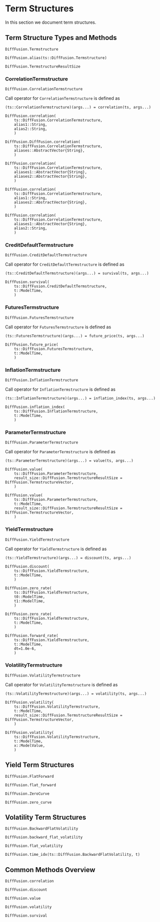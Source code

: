 # Term Structures

In this section we document term structures.

## Term Structure Types and Methods

```@docs
DiffFusion.Termstructure
```

```@docs
DiffFusion.alias(ts::DiffFusion.Termstructure)
```

```@docs
DiffFusion.TermstructureResultSize
```

### CorrelationTermstructure

```@docs
DiffFusion.CorrelationTermstructure
```

Call operator for `CorrelationTermstructure` is defined as

    (ts::CorrelationTermstructure)(args...) = correlation(ts, args...)


```@docs
DiffFusion.correlation(
    ts::DiffFusion.CorrelationTermstructure,
    alias1::String,
    alias2::String,
    )
```

```@docs
DiffFusion.DiffFusion.correlation(
    ts::DiffFusion.CorrelationTermstructure,
    aliases::AbstractVector{String},
    )
```

```@docs
DiffFusion.correlation(
    ts::DiffFusion.CorrelationTermstructure,
    aliases1::AbstractVector{String},
    aliases2::AbstractVector{String},
    )
```

```@docs
DiffFusion.correlation(
    ts::DiffFusion.CorrelationTermstructure,
    alias1::String,
    aliases2::AbstractVector{String},
    )
```

```@docs
DiffFusion.correlation(
    ts::DiffFusion.CorrelationTermstructure,
    aliases1::AbstractVector{String},
    alias2::String,
    )
```

### CreditDefaultTermstructure


```@docs
DiffFusion.CreditDefaultTermstructure
```

Call operator for `CreditDefaultTermstructure` is defined as

    (ts::CreditDefaultTermstructure)(args...) = survival(ts, args...)


```@docs
DiffFusion.survival(
    ts::DiffFusion.CreditDefaultTermstructure,
    t::ModelTime,
    )
```

### FuturesTermstructure

```@docs
DiffFusion.FuturesTermstructure
```

Call operator for `FuturesTermstructure` is defined as

    (ts::FuturesTermstructure)(args...) = future_price(ts, args...)


```@docs
DiffFusion.future_price(
    ts::DiffFusion.FuturesTermstructure,
    t::ModelTime,
    )
```

### InflationTermstructure

```@docs
DiffFusion.InflationTermstructure
```

Call operator for `InflationTermstructure` is defined as

    (ts::InflationTermstructure)(args...) = inflation_index(ts, args...)


```@docs
DiffFusion.inflation_index(
    ts::DiffFusion.InflationTermstructure,
    t::ModelTime,
    )
```

### ParameterTermstructure

```@docs
DiffFusion.ParameterTermstructure
```

Call operator for `ParameterTermstructure` is defined as

    (ts::ParameterTermstructure)(args...) = value(ts, args...)


```@docs
DiffFusion.value(
    ts::DiffFusion.ParameterTermstructure,
    result_size::DiffFusion.TermstructureResultSize = DiffFusion.TermstructureVector,
    )
```

```@docs
DiffFusion.value(
    ts::DiffFusion.ParameterTermstructure,
    t::ModelTime,
    result_size::DiffFusion.TermstructureResultSize = DiffFusion.TermstructureVector,
    )
```

### YieldTermstructure

```@docs
DiffFusion.YieldTermstructure
```

Call operator for `YieldTermstructure` is defined as

    (ts::YieldTermstructure)(args...) = discount(ts, args...)


```@docs
DiffFusion.discount(
    ts::DiffFusion.YieldTermstructure,
    t::ModelTime,
    )
```

```@docs
DiffFusion.zero_rate(
    ts::DiffFusion.YieldTermstructure,
    t0::ModelTime,
    t1::ModelTime,
    )
```

```@docs
DiffFusion.zero_rate(
    ts::DiffFusion.YieldTermstructure,
    t::ModelTime,
    )
```

```@docs
DiffFusion.forward_rate(
    ts::DiffFusion.YieldTermstructure,
    t::ModelTime,
    dt=1.0e-6,
    )
```

### VolatilityTermstructure

```@docs
DiffFusion.VolatilityTermstructure
```

Call operator for `VolatilityTermstructure` is defined as

    (ts::VolatilityTermstructure)(args...) = volatility(ts, args...)


```@docs
DiffFusion.volatility(
    ts::DiffFusion.VolatilityTermstructure,
    t::ModelTime,
    result_size::DiffFusion.TermstructureResultSize = DiffFusion.TermstructureVector,
    )
```

```@docs
DiffFusion.volatility(
    ts::DiffFusion.VolatilityTermstructure,
    t::ModelTime,
    x::ModelValue,
    )
```


## Yield Term Structures

```@docs
DiffFusion.FlatForward
```

```@docs
DiffFusion.flat_forward
```

```@docs
DiffFusion.ZeroCurve
```

```@docs
DiffFusion.zero_curve
```


## Volatility Term Structures

```@docs
DiffFusion.BackwardFlatVolatility
```

```@docs
DiffFusion.backward_flat_volatility
```

```@docs
DiffFusion.flat_volatility
```

```@docs
DiffFusion.time_idx(ts::DiffFusion.BackwardFlatVolatility, t)
```


## Common Methods Overview

```@docs
DiffFusion.correlation
```

```@docs
DiffFusion.discount
```

```@docs
DiffFusion.value
```

```@docs
DiffFusion.volatility
```

```@docs
DiffFusion.survival
```
